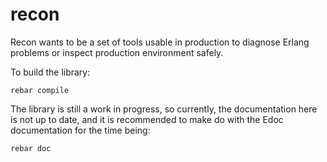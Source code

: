 recon
=====

Recon wants to be a set of tools usable in production to diagnose Erlang problems or inspect production environment safely.

To build the library:

    rebar compile

The library is still a work in progress, so currently, the documentation here is not up to date, and it is recommended to make do with the Edoc documentation for the time being:

    rebar doc

